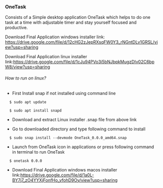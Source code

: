 ### OneTask

Consists of a Simple desktop application OneTask which helps to do one task at a time with adjustable timer and stay yourself focused and productive.

Download Final Application windows installer link: https://drive.google.com/file/d/12cHG2zJepRXsqFW0Y3_rNGntDLv1GRSL/view?usp=sharing

Download Final Application linux installer link:https://drive.google.com/file/d/1cJu94PVo3i5bNJbpkMugzDIv02C6bpW8/view?usp=sharing



###### How to run on linux?

* First Install snap if not installed using command line

```shell
  $ sudo apt update
  
  $ sudo apt install snapd
  ```


* Download and extract Linux installer .snap file from above link


* Go to downloaded directory and type following command to install

```shell
  $ sudo snap install --devmode OneTask_0.0.0_amd64.snap 
  ```
* Launch from OneTask icon in applications or press following command in terminal to run OneTask

```shell
  $ onetask 0.0.0
  ```


* Download Final Application windows macos installer link:https://drive.google.com/file/d/1a0L-BY7j7_zO4YYXjFonfHo_vfohD9Oy/view?usp=sharing



